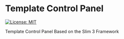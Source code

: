 # Template Control Panel

[![License: MIT](https://img.shields.io/badge/License-MIT-green.svg)](https://opensource.org/licenses/MIT)

Template Control Panel Based on the Slim 3 Framework
